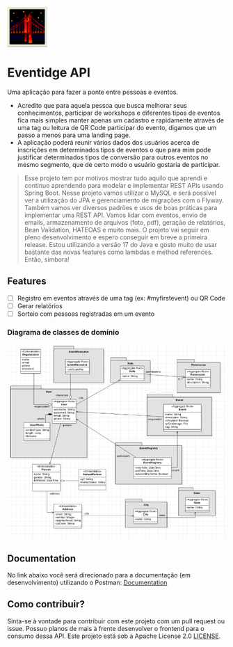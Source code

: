 ![Logo Eventidge](assets/logo_eventidge.png)
# Eventidge API

Uma aplicação para fazer a ponte entre pessoas e eventos.

- Acredito que para aquela pessoa que busca melhorar seus conhecimentos, participar 
de workshops e diferentes tipos de eventos fica mais simples manter apenas um 
cadastro e rapidamente através de uma tag ou leitura de QR Code participar do evento, 
digamos que um passo a menos para uma landing page.
- A aplicação poderá reunir vários dados dos usuários acerca de inscrições em determinados 
tipos de eventos o que para mim pode justificar determinados tipos de conversão para outros 
eventos no mesmo segmento, que de certo modo o usuário gostaria de participar.

> Esse projeto tem por motivos mostrar tudo aquilo que aprendi e continuo aprendendo para modelar e
implementar REST APIs usando Spring Boot. Nesse projeto vamos utilizar o MySQL e será possível ver
a utilização do JPA e gerenciamento de migrações com o Flyway. Também vamos ver diversos padrões e usos
de boas práticas para implementar uma REST API. Vamos lidar com eventos, envio de emails, armazenamento de arquivos (foto, pdf),
geração de relatórios, Bean Validation, HATEOAS e muito mais. O projeto vai seguir em pleno desenvolvimento e espero conseguir
em breve a primeira release. Estou utilizando a versão 17 do Java e gosto muito de usar bastante das novas
features como lambdas e method references. Então, simbora!

## Features

- [ ] Registro em eventos através de uma tag (ex: #myfirstevent) ou QR Code
- [ ] Gerar relatórios
- [ ] Sorteio com pessoas registradas em um evento

### Diagrama de classes de domínio
![Diagrama de classes de domínio](assets/diagrama_v1.png)

## Documentation

No link abaixo você será direcionado para a documentação (em desenvolvimento) utilizando o Postman:
[Documentation](https://documenter.getpostman.com/view/9876543/UVJkBt8N)

## Como contribuir?
Sinta-se à vontade para contribuir com este projeto com um pull request ou issue. Possuo planos
de mais à frente desenvolver o frontend para o consumo dessa API. Este projeto está sob a Apache License 2.0 [LICENSE](LICENSE).


